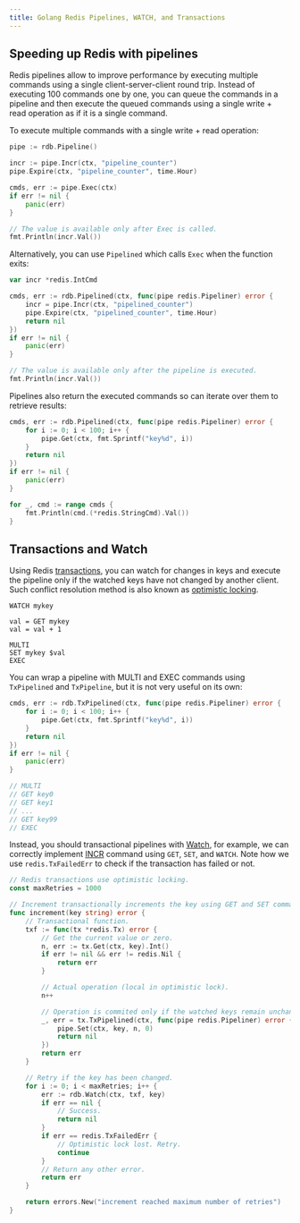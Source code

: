 ```yaml
---
title: Golang Redis Pipelines, WATCH, and Transactions
---
```


<CoverImage title="Golang Redis Pipelines, WATCH, and Transactions" />

## Speeding up Redis with pipelines

Redis pipelines allow to improve performance by executing multiple commands using a single
client-server-client round trip. Instead of executing 100 commands one by one, you can queue the
commands in a pipeline and then execute the queued commands using a single write + read operation as
if it is a single command.

To execute multiple commands with a single write + read operation:

```go
pipe := rdb.Pipeline()

incr := pipe.Incr(ctx, "pipeline_counter")
pipe.Expire(ctx, "pipeline_counter", time.Hour)

cmds, err := pipe.Exec(ctx)
if err != nil {
	panic(err)
}

// The value is available only after Exec is called.
fmt.Println(incr.Val())
```

Alternatively, you can use `Pipelined` which calls `Exec` when the function exits:

```go
var incr *redis.IntCmd

cmds, err := rdb.Pipelined(ctx, func(pipe redis.Pipeliner) error {
	incr = pipe.Incr(ctx, "pipelined_counter")
	pipe.Expire(ctx, "pipelined_counter", time.Hour)
	return nil
})
if err != nil {
	panic(err)
}

// The value is available only after the pipeline is executed.
fmt.Println(incr.Val())
```

Pipelines also return the executed commands so can iterate over them to retrieve results:

```go
cmds, err := rdb.Pipelined(ctx, func(pipe redis.Pipeliner) error {
	for i := 0; i < 100; i++ {
		pipe.Get(ctx, fmt.Sprintf("key%d", i))
	}
	return nil
})
if err != nil {
	panic(err)
}

for _, cmd := range cmds {
    fmt.Println(cmd.(*redis.StringCmd).Val())
}
```

## Transactions and Watch

Using Redis [transactions](https://redis.io/topics/transactions), you can watch for changes in keys
and execute the pipeline only if the watched keys have not changed by another client. Such conflict
resolution method is also known as
[optimistic locking](https://en.wikipedia.org/wiki/Optimistic_concurrency_control).

```shell
WATCH mykey

val = GET mykey
val = val + 1

MULTI
SET mykey $val
EXEC
```

You can wrap a pipeline with MULTI and EXEC commands using `TxPipelined` and `TxPipeline`, but it is
not very useful on its own:

```go
cmds, err := rdb.TxPipelined(ctx, func(pipe redis.Pipeliner) error {
	for i := 0; i < 100; i++ {
		pipe.Get(ctx, fmt.Sprintf("key%d", i))
	}
	return nil
})
if err != nil {
	panic(err)
}

// MULTI
// GET key0
// GET key1
// ...
// GET key99
// EXEC
```

Instead, you should transactional pipelines with
[Watch](https://pkg.go.dev/github.com/go-redis/redis/v8#Client.Watch), for example, we can correctly
implement [INCR](https://redis.io/commands/INCR) command using `GET`, `SET`, and `WATCH`. Note how
we use `redis.TxFailedErr` to check if the transaction has failed or not.

```go
// Redis transactions use optimistic locking.
const maxRetries = 1000

// Increment transactionally increments the key using GET and SET commands.
func increment(key string) error {
	// Transactional function.
	txf := func(tx *redis.Tx) error {
		// Get the current value or zero.
		n, err := tx.Get(ctx, key).Int()
		if err != nil && err != redis.Nil {
			return err
		}

		// Actual operation (local in optimistic lock).
		n++

		// Operation is commited only if the watched keys remain unchanged.
		_, err = tx.TxPipelined(ctx, func(pipe redis.Pipeliner) error {
			pipe.Set(ctx, key, n, 0)
			return nil
		})
		return err
	}

    // Retry if the key has been changed.
	for i := 0; i < maxRetries; i++ {
		err := rdb.Watch(ctx, txf, key)
		if err == nil {
			// Success.
			return nil
		}
		if err == redis.TxFailedErr {
			// Optimistic lock lost. Retry.
			continue
		}
		// Return any other error.
		return err
	}

	return errors.New("increment reached maximum number of retries")
}
```
